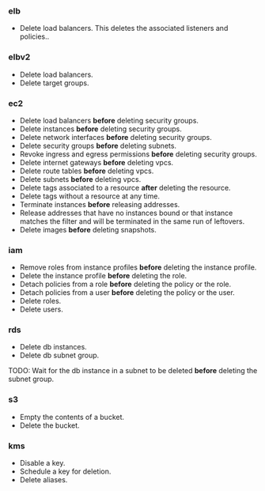 ### elb
* Delete load balancers. This deletes the associated listeners and policies..


### elbv2
* Delete load balancers.
* Delete target groups.


### ec2
* Delete load balancers **before** deleting security groups.
* Delete instances **before** deleting security groups.
* Delete network interfaces **before** deleting security groups.
* Delete security groups **before** deleting subnets.
* Revoke ingress and egress permissions **before** deleting security groups.
* Delete internet gateways **before** deleting vpcs.
* Delete route tables **before** deleting vpcs.
* Delete subnets **before** deleting vpcs.
* Delete tags associated to a resource **after** deleting the resource.
* Delete tags without a resource at any time.
* Terminate instances **before** releasing addresses.
* Release addresses that have no instances bound or that instance matches
the filter and will be terminated in the same run of leftovers.
* Delete images **before** deleting snapshots.


### iam
* Remove roles from instance profiles **before** deleting the instance profile.
* Delete the instance profile **before** deleting the role.
* Detach policies from a role **before** deleting the policy or the role.
* Detach policies from a user **before** deleting the policy or the user.
* Delete roles.
* Delete users.


### rds
* Delete db instances.
* Delete db subnet group.

TODO: Wait for the db instance in a subnet to be deleted **before** deleting the subnet group.


### s3
* Empty the contents of a bucket.
* Delete the bucket.

### kms
* Disable a key.
* Schedule a key for deletion.
* Delete aliases.
